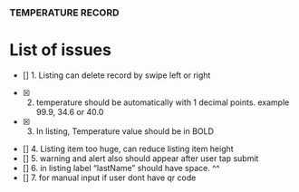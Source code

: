 ### TEMPERATURE RECORD
# List of issues
- [] 1. Listing can delete record by swipe left or right
- [x] 2. temperature should be automatically with 1 decimal points. example 99.9, 34.6 or 40.0
- [x] 3. In listing, Temperature value should be in BOLD
- [] 4. Listing item too huge, can reduce listing item height
- [] 5. warning and alert also should appear after user tap submit
- [] 6. in listing label “lastName” should have space. ^^
- [] 7. for manual input if user dont have qr code